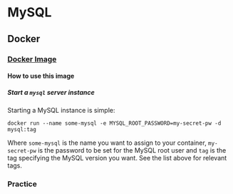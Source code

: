 # MySQL

## Docker

### [Docker Image](https://hub.docker.com/_/mysql/)

#### How to use this image

##### Start a `mysql` server instance

Starting a MySQL instance is simple:

    docker run --name some-mysql -e MYSQL_ROOT_PASSWORD=my-secret-pw -d mysql:tag

Where `some-mysql` is the name you want to assign to your container, `my-secret-pw` is the password to be set for the MySQL root user and `tag` is the tag specifying the MySQL version you want. See the list above for relevant tags.

### Practice





